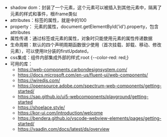 - shadow dom：封装了一个元素，这个元素可以被插入到其他元素中，隔离了元素的样式和事件，根iframe类似
- attributes：标签的属性，就是<lit-counter count="100"></lit-counter>中的100
- property： 元素的属性，document.getElementById('id').property，包含attributes
- 属性传递：通过标签或元素的属性，对象时只能使用元素的属性传递数据
- 生命周期：默认的四个声明周期函数很少使用（首次挂载、卸载、移动、修改元素），可以使用lit分装的firstUpdated，
- css集成：组件内部集成外部的样式:root {--color-red: red;}
- 可用的库：
  - https://web-components.carbondesignsystem.com/
  - https://docs.microsoft.com/en-us/fluent-ui/web-components/
  - https://wiredjs.com/
  - https://opensource.adobe.com/spectrum-web-components/getting-started/
  - https://sap.github.io/ui5-webcomponents/playground/getting-started
  - https://shoelace.style/
  - https://kor-ui.com/introduction/welcome
  - https://bendera.github.io/vscode-webview-elements/pages/getting-started/
  - https://vaadin.com/docs/latest/ds/overview